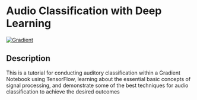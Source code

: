 # Audio Classification with Deep Learning

[![Gradient](https://assets.paperspace.io/img/gradient-badge.svg)](https://console.paperspace.com/ml-showcase/notebook/r9u4oia2wo0torf)

## Description

This is a tutorial for conducting auditory classification within a Gradient Notebook using TensorFlow, learning about the essential basic concepts of signal processing, and demonstrate some of the best techniques for audio classification to achieve the desired outcomes
